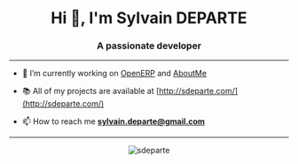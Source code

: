 <h1 align="center">Hi 👋, I'm Sylvain DEPARTE</h1>
<h3 align="center">A passionate developer</h3>

<hr>

- 👷 I’m currently working on [OpenERP](https://github.com/sdeparte/OpenERP) and [AboutMe](https://github.com/sdeparte/AboutMe)

- 📚 All of my projects are available at [http://sdeparte.com/](http://sdeparte.com/)

- 📫 How to reach me **sylvain.departe@gmail.com**

<hr>

<p align="center"><img src="https://github-readme-stats.vercel.app/api/top-langs?username=sdeparte&show_icons=true&locale=en&layout=compact" alt="sdeparte" /></p>

<!--p align="center"><img src="https://github-readme-stats.vercel.app/api?username=sdeparte&show_icons=true&locale=en" alt="sdeparte" /></p>

<p align="center"><img src="https://github-readme-streak-stats.herokuapp.com/?user=sdeparte&" alt="sdeparte" /></p-->
